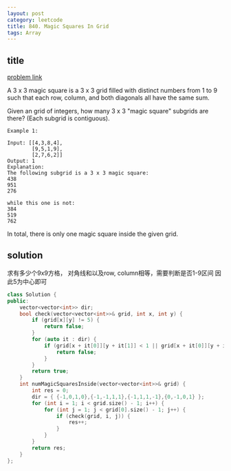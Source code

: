 ```yaml
---
layout: post
category: leetcode
title: 840. Magic Squares In Grid
tags: Array
---
```


## title
[problem link](https://leetcode.com/problems/magic-squares-in-grid/description/)

A 3 x 3 magic square is a 3 x 3 grid filled with distinct numbers from 1 to 9 such that each row, column, and both diagonals all have the same sum.

Given an grid of integers, how many 3 x 3 "magic square" subgrids are there?  (Each subgrid is contiguous).

 

	Example 1:
	
	Input: [[4,3,8,4],
	        [9,5,1,9],
	        [2,7,6,2]]
	Output: 1
	Explanation: 
	The following subgrid is a 3 x 3 magic square:
	438
	951
	276
	
	while this one is not:
	384
	519
	762

In total, there is only one magic square inside the given grid.

## solution
求有多少个9x9方格， 对角线和以及row, column相等，需要判断是否1-9区间  因此5为中心即可

```c++
class Solution {
public:
	vector<vector<int>> dir;
	bool check(vector<vector<int>>& grid, int x, int y) {
		if (grid[x][y] != 5) {
			return false;
		}
		for (auto it : dir) {
			if (grid[x + it[0]][y + it[1]] < 1 || grid[x + it[0]][y + it[1]]>9 || grid[x + it[0]][y + it[1]] + grid[x + it[2]][y + it[3]] != 10) {
				return false;
			}
		}
		return true;
	}
	int numMagicSquaresInside(vector<vector<int>>& grid) {
		int res = 0;
		dir = { {-1,0,1,0},{-1,-1,1,1},{-1,1,1,-1},{0,-1,0,1} };
		for (int i = 1; i < grid.size() - 1; i++) {
			for (int j = 1; j < grid[0].size() - 1; j++) {
				if (check(grid, i, j)) {
					res++;
				}
			}
		}
		return res;
	}
};

```
